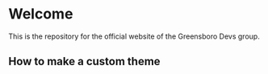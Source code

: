 # Welcome
This is the repository for the official website of the Greensboro Devs group.


## How to make a custom theme
